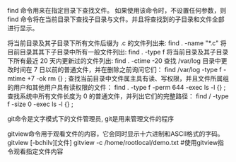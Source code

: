  find 命令用来在指定目录下查找文件。
 如果使用该命令时，不设置任何参数，则 find 命令将在当前目录下查找子目录与文件。并且将查找到的子目录和文件全部进行显示。
 
 
 将当前目录及其子目录下所有文件后缀为 .c 的文件列出来:
 find . -name "*.c"
 将目前目录其其下子目录中所有一般文件列出:
 find . -type f
 将当前目录及其子目录下所有最近 20 天内更新过的文件列出:
 find . -ctime -20
查找 /var/log 目录中更改时间在 7 日以前的普通文件，并在删除之前询问它们： 
 find /var/log -type f -mtime +7 -ok rm {} \;
 查找当前目录中文件属主具有读、写权限，并且文件所属组的用户和其他用户具有读权限的文件：
 find . -type f -perm 644 -exec ls -l {} \;
 查找系统中所有文件长度为 0 的普通文件，并列出它们的完整路径：
 find / -type f -size 0 -exec ls -l {} \;
 
 git命令是文字模式下的文件管理员, git是用来管理文件的程序
 
 gitview命令用于观看文件的内容，它会同时显示十六进制和ASCII格式的字码。
 gitview [-bchilv][文件]
 gitview -c /home/rootlocal/demo.txt      #使用gitview指令观看指定文件内容
 
 
 
 
 
 
 
 
 
 
 
 
 
 
